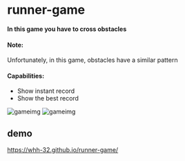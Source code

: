 # runner-game
**In this game you have to cross obstacles**

#### Note:

Unfortunately, in this game, obstacles have a similar pattern

#### Capabilities:

- Show instant record
- Show the best record 

![gameimg](https://user-images.githubusercontent.com/94436346/176712512-7b6a2ca8-c401-45a3-a130-8c00f5816ae8.JPG)
![gameimg](https://user-images.githubusercontent.com/94436346/176712621-446d2c86-8d08-48a2-b8c3-41ce63966d05.JPG)

## demo
https://whh-32.github.io/runner-game/
